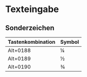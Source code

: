 # Texteingabe 

## Sonderzeichen

Tastenkombination | Symbol
------------	| ---
Alt+0188	| ¼
Alt+0189	| ½
Alt+0190	| ¾
